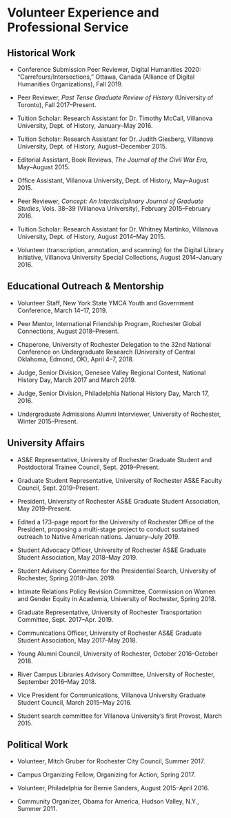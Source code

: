 # Volunteer Experience and Professional Service

## Historical Work ##
* Conference Submission Peer Reviewer, Digital Humanities 2020: “Carrefours/Intersections,” Ottawa, Canada (Alliance of Digital Humanities Organizations), Fall 2019.

* Peer Reviewer, *Past Tense Graduate Review of History* (University of Toronto), Fall 2017–Present.

* Tuition Scholar: Research Assistant for Dr. Timothy McCall, Villanova University, Dept. of History, January–May 2016.	

* Tuition Scholar: Research Assistant for Dr. Judith Giesberg, Villanova University, Dept. of History, August–December 2015.

* Editorial Assistant, Book Reviews, *The Journal of the Civil War Era*, May–August 2015.

* Office Assistant, Villanova University, Dept. of History, May–August 2015.

* Peer Reviewer, *Concept: An Interdisciplinary Journal of Graduate Studies*, Vols. 38–39 (Villanova University), February 2015–February 2016.

* Tuition Scholar: Research Assistant for Dr. Whitney Martinko, Villanova University, Dept. of History, August 2014–May 2015.

* Volunteer (transcription, annotation, and scanning) for the Digital Library Initiative, Villanova University Special Collections, August 2014–January 2016.

## Educational Outreach & Mentorship ##
* Volunteer Staff, New York State YMCA Youth and Government Conference, March 14–17, 2019. 

* Peer Mentor, International Friendship Program, Rochester Global Connections, August 2018–Present.

* Chaperone, University of Rochester Delegation to the 32nd National Conference on Undergraduate Research (University of Central Oklahoma, Edmond, OK), April 4–7, 2018. 

* Judge, Senior Division, Genesee Valley Regional Contest, National History Day, March 2017 and March 2019. 

* Judge, Senior Division, Philadelphia National History Day, March 17, 2016.

* Undergraduate Admissions Alumni Interviewer, University of Rochester, Winter 2015–Present. 

## University Affairs ##
* AS&E Representative, University of Rochester Graduate Student and Postdoctoral Trainee Council, Sept. 2019–Present. 

* Graduate Student Representative, University of Rochester AS&E Faculty Council, Sept. 2019–Present.

* President, University of Rochester AS&E Graduate Student Association, May 2019–Present.

* Edited a 173-page report for the University of Rochester Office of the President, proposing a multi-stage project to conduct sustained outreach to Native American nations. January–July 2019. 

* Student Advocacy Officer, University of Rochester AS&E Graduate Student Association, May 2018–May 2019. 

* Student Advisory Committee for the Presidential Search, University of Rochester, Spring 2018–Jan. 2019.

* Intimate Relations Policy Revision Committee, Commission on Women and Gender Equity in Academia, University of Rochester, Spring 2018. 

* Graduate Representative, University of Rochester Transportation Committee, Sept. 2017–Apr. 2019.

* Communications Officer, University of Rochester AS&E Graduate Student Association, May 2017–May 2018.

* Young Alumni Council, University of Rochester, October 2016–October 2018. 

* River Campus Libraries Advisory Committee, University of Rochester, September 2016–May 2018.

* Vice President for Communications, Villanova University Graduate Student Council, March 2015–May 2016.

* Student search committee for Villanova University’s first Provost, March 2015. 

## Political Work ##
* Volunteer, Mitch Gruber for Rochester City Council, Summer 2017.

* Campus Organizing Fellow, Organizing for Action, Spring 2017. 

* Volunteer, Philadelphia for Bernie Sanders, August 2015–April 2016. 

* Community Organizer, Obama for America, Hudson Valley, N.Y., Summer 2011.
